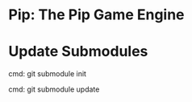 # Pip: The Pip Game Engine

# Update Submodules

cmd: git submodule init 

cmd: git submodule update
